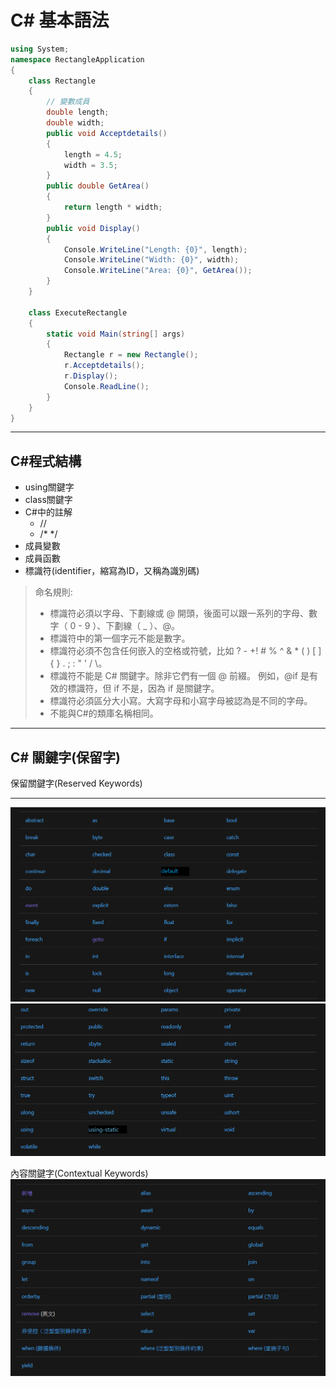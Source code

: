 # C# 基本語法

```C#
using System;
namespace RectangleApplication
{
    class Rectangle
    {
        // 變數成員
        double length;
        double width;
        public void Acceptdetails()
        {
            length = 4.5;    
            width = 3.5;
        }
        public double GetArea()
        {
            return length * width;
        }
        public void Display()
        {
            Console.WriteLine("Length: {0}", length);
            Console.WriteLine("Width: {0}", width);
            Console.WriteLine("Area: {0}", GetArea());
        }
    }
   
    class ExecuteRectangle
    {
        static void Main(string[] args)
        {
            Rectangle r = new Rectangle();
            r.Acceptdetails();
            r.Display();
            Console.ReadLine();
        }
    }
}
```
---
## C#程式結構
- using關鍵字
- class關鍵字
- C#中的註解
  - //
  - /* */
- 成員變數
- 成員函數
- 標識符(identifier，縮寫為ID，又稱為識別碼) 
> 命名規則:
>
> - 標識符必須以字母、下劃線或 @ 開頭，後面可以跟一系列的字母、數字（ 0 - 9 ）、下劃線（ _ ）、@。
> - 標識符中的第一個字元不能是數字。
> - 標識符必須不包含任何嵌入的空格或符號，比如 ? - +! # % ^ & * ( ) [ ] { } . ; : " ' / \。
> - 標識符不能是 C# 關鍵字。除非它們有一個 @ 前綴。 例如，@if 是有效的標識符，但 if 不是，因為 if 是關鍵字。
> - 標識符必須區分大小寫。大寫字母和小寫字母被認為是不同的字母。
> - 不能與C#的類庫名稱相同。
---
## C# 關鍵字(保留字)

保留關鍵字(Reserved Keywords)

---
![](2020-02-23-23-53-49.png)
![](2020-02-23-23-54-55.png)

內容關鍵字(Contextual Keywords)
![](2020-02-24-00-01-40.png)